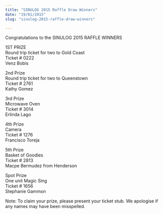 ```yaml
---
title: "SINULOG 2015 Raffle Draw Winners"
date: "19/01/2015"
slug: "sinulog-2015-raffle-draw-winners"

---
```


Congratulations to the SINULOG 2015 RAFFLE WINNERS

1ST PRIZE  
Round trip ticket for two to Gold Coast  
Ticket # 0222  
Venz Bobis

2nd Prize  
Round trip ticket for two to Queenstown  
Ticket # 2761  
Kathy Gomez

3rd Prize  
Microwave Oven  
Ticket # 3014  
Erlinda Lago

4th Prize  
Camera  
Ticket # 1276  
Francisco Toreja

5th Prize  
Basket of Goodies  
Ticket # 2813  
Macpe Bermudez from Henderson

Spot Prize  
One unit Magic Sing  
Ticket # 1656  
Stephanie Gammon

Note: To claim your prize, please present your ticket stub. We apologise if any names may have been misspelled.